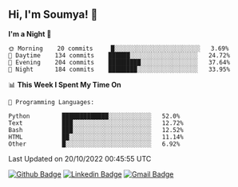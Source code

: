 ## Hi, I'm Soumya! 👋

<!--START_SECTION:waka-->
**I'm a Night 🦉** 

```text
🌞 Morning    20 commits     █░░░░░░░░░░░░░░░░░░░░░░░░   3.69% 
🌆 Daytime    134 commits    ██████░░░░░░░░░░░░░░░░░░░   24.72% 
🌃 Evening    204 commits    █████████░░░░░░░░░░░░░░░░   37.64% 
🌙 Night      184 commits    ████████░░░░░░░░░░░░░░░░░   33.95%

```


📊 **This Week I Spent My Time On** 

```text
💬 Programming Languages: 

Python         █████████████░░░░░░░░░░░░   52.0% 
Text           ███░░░░░░░░░░░░░░░░░░░░░░   12.72% 
Bash           ███░░░░░░░░░░░░░░░░░░░░░░   12.52% 
HTML           ██░░░░░░░░░░░░░░░░░░░░░░░   11.14% 
Other          █░░░░░░░░░░░░░░░░░░░░░░░░   6.92%
```


 Last Updated on 20/10/2022 00:45:55 UTC
<!--END_SECTION:waka-->

[![Github Badge](https://img.shields.io/badge/-rubyruins-grey?style=for-the-badge&logo=github&logoColor=white&link=https://github.com/rubyruins/)](https://www.github.com/rubyruins/) 
[![Linkedin Badge](https://img.shields.io/badge/-Soumya%20Parekh-0072b1?style=for-the-badge&logo=Linkedin&logoColor=white&link=https://www.linkedin.com/in/Soumya-Parekh/)](https://www.linkedin.com/in/Soumya-Parekh/) 
[![Gmail Badge](https://img.shields.io/badge/-soumyaparekh.me@gmail.com-c14438?style=for-the-badge&logo=Gmail&logoColor=white&link=mailto:soumyaparekh.me@gmail.com)](mailto:soumyaparekh.me@gmail.com) 

